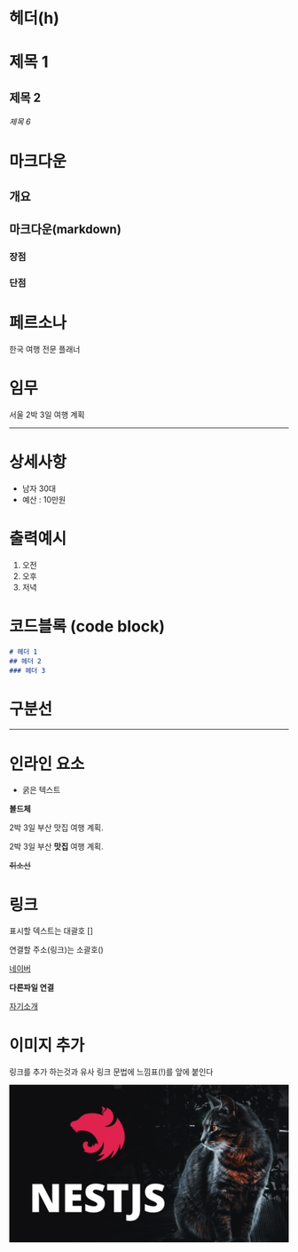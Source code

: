 <!--
헤더(h)는 블록요소이다
-->

# 헤더(h)
# 제목 1 
## 제목 2
###### 제목 6

# 마크다운
## 개요

## 마크다운(markdown)
### 장점
### 단점

# 페르소나
한국 여행 전문 플래너

# 임무
서울 2박 3일 여행 계획


---

<!--list 는 -(대시)를 사용하여 표현. 항목을 나열한다-->
# 상세사항
<!-- unordered list-->
- 남자 30대 
- 예산 : 10만원

# 출력예시 
<!--넘버링 리스트(numbering list) ordered list-->
1. 오전 
2. 오후
3. 저녁


# 코드블록 (code block)
<!-- 코드를 삽입 할 경우 코드의 가독성을 높이고자 코드블록이란것을 사용 해야 한다
back tick : ` 을 3개 사용

```언어이름
```java
```javascript
```markdown

내부에 있는 언어를 인식 
-->

```markdown
# 헤더 1
## 헤더 2
### 헤더 3
```

# 구분선 <!-- -->
---

# 인라인 요소
- 굵은 텍스트
  <!-- **이거 두개로 열고 닫음. 강조할 수 있는 효과를 가짐-->
**볼드체**

2박 3일 부산 맛집 여행 계획.

2박 3일 부산 **맛집** 여행 계획.

<!-- 최소선은 ~~ 두개로 열고 닫음 -->
~~취소선~~


# 링크
표시할 덱스트는 대괄호 []

연결할 주소(링크)는 소괄호()

[네이버](https://naver.com) <!--뷰어마다 기능이 다름-->


**다른파일 연결**

[자기소개](자기소개.md) <!--동일한 위치에 있어야 함-->

# 이미지 추가 
링크를 추가 하는것과 유사
링크 문법에 느낌표(!)를 앞에 붙인다

![대체 텍스트(이미지 불러오기에 실패 할때. 원래 사진의 고양이면 고양이 라고 적는다)](image.png)

